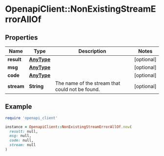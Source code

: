 # OpenapiClient::NonExistingStreamErrorAllOf

## Properties

| Name | Type | Description | Notes |
| ---- | ---- | ----------- | ----- |
| **result** | [**AnyType**](.md) |  | [optional] |
| **msg** | [**AnyType**](.md) |  | [optional] |
| **code** | [**AnyType**](.md) |  | [optional] |
| **stream** | **String** | The name of the stream that could not be found.  | [optional] |

## Example

```ruby
require 'openapi_client'

instance = OpenapiClient::NonExistingStreamErrorAllOf.new(
  result: null,
  msg: null,
  code: null,
  stream: null
)
```

